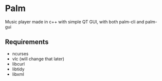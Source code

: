 # Palm
Music player made in c++ with simple QT GUI, with both palm-cli and palm-gui

## Requirements
 - ncurses
 - vlc (will change that later)
 - libcurl
 - libtidy
 - libxml
